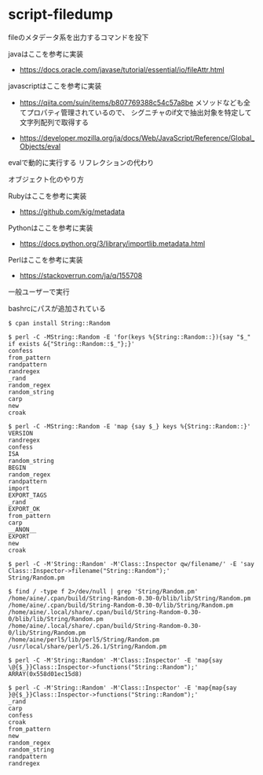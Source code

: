 # script-filedump
fileのメタデータ系を出力するコマンドを投下

javaはここを参考に実装
- https://docs.oracle.com/javase/tutorial/essential/io/fileAttr.html

javascriptはここを参考に実装
- https://qiita.com/suin/items/b807769388c54c57a8be
メソッドなども全てプロパティ管理されているので、
シグニチャのif文で抽出対象を特定して文字列配列で取得する

- https://developer.mozilla.org/ja/docs/Web/JavaScript/Reference/Global_Objects/eval

evalで動的に実行する
リフレクションの代わり

オブジェクト化のやり方

Rubyはここを参考に実装
- https://github.com/kig/metadata

Pythonはここを参考に実装

- https://docs.python.org/3/library/importlib.metadata.html

Perlはここを参考に実装
- https://stackoverrun.com/ja/q/155708

一般ユーザーで実行

bashrcにパスが追加されている

```
$ cpan install String::Random

$ perl -C -MString::Random -E 'for(keys %{String::Random::}){say "$_" if exists &{"String::Random::$_"};}'
confess
from_pattern
randpattern
randregex
_rand
random_regex
random_string
carp
new
croak

$ perl -C -MString::Random -E 'map {say $_} keys %{String::Random::}'
VERSION
randregex
confess
ISA
random_string
BEGIN
random_regex
randpattern
import
EXPORT_TAGS
_rand
EXPORT_OK
from_pattern
carp
__ANON__
EXPORT
new
croak

$ perl -C -M'String::Random' -M'Class::Inspector qw/filename/' -E 'say Class::Inspector->filename("String::Random");'
String/Random.pm

$ find / -type f 2>/dev/null | grep 'String/Random.pm'
/home/aine/.cpan/build/String-Random-0.30-0/blib/lib/String/Random.pm
/home/aine/.cpan/build/String-Random-0.30-0/lib/String/Random.pm
/home/aine/.local/share/.cpan/build/String-Random-0.30-0/blib/lib/String/Random.pm
/home/aine/.local/share/.cpan/build/String-Random-0.30-0/lib/String/Random.pm
/home/aine/perl5/lib/perl5/String/Random.pm
/usr/local/share/perl/5.26.1/String/Random.pm

$ perl -C -M'String::Random' -M'Class::Inspector' -E 'map{say \@{$_}}Class::Inspector->functions("String::Random");'
ARRAY(0x558d01ec15d8)

$ perl -C -M'String::Random' -M'Class::Inspector' -E 'map{map{say }@{$_}}Class::Inspector->functions("String::Random");'
_rand
carp
confess
croak
from_pattern
new
random_regex
random_string
randpattern
randregex

```
